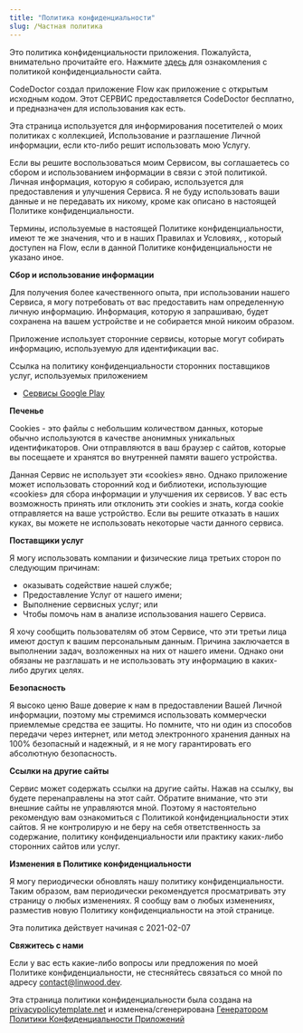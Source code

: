```yaml
---
title: "Политика конфиденциальности"
slug: /Частная политика
---
```


Это политика конфиденциальности приложения. Пожалуйста, внимательно прочитайте его. Нажмите [здесь](https://go.linwood.dev/privacypolicy) для ознакомления с политикой конфиденциальности сайта.

CodeDoctor создал приложение Flow как приложение с открытым исходным кодом. Этот СЕРВИС предоставляется CodeDoctor бесплатно, и предназначен для использования как есть.

Эта страница используется для информирования посетителей о моих политиках с коллекцией, Использование и разглашение Личной информации, если кто-либо решит использовать мою Услугу.

Если вы решите воспользоваться моим Сервисом, вы соглашаетесь со сбором и использованием информации в связи с этой политикой. Личная информация, которую я собираю, используется для предоставления и улучшения Сервиса. Я не буду использовать ваши данные и не передавать их никому, кроме как описано в настоящей Политике конфиденциальности.

Термины, используемые в настоящей Политике конфиденциальности, имеют те же значения, что и в наших Правилах и Условиях, , который доступен на Flow, если в данной Политике конфиденциальности не указано иное.

**Сбор и использование информации**

Для получения более качественного опыта, при использовании нашего Сервиса, я могу потребовать от вас предоставить нам определенную личную информацию. Информация, которую я запрашиваю, будет сохранена на вашем устройстве и не собирается мной никоим образом.

Приложение использует сторонние сервисы, которые могут собирать информацию, используемую для идентификации вас.

Ссылка на политику конфиденциальности сторонних поставщиков услуг, используемых приложением

* [Сервисы Google Play](https://www.google.com/policies/privacy/)

**Печенье**

Cookies - это файлы с небольшим количеством данных, которые обычно используются в качестве анонимных уникальных идентификаторов. Они отправляются в ваш браузер с сайтов, которые вы посещаете и хранятся во внутренней памяти вашего устройства.

Данная Сервис не использует эти «cookies» явно. Однако приложение может использовать сторонний код и библиотеки, использующие «cookies» для сбора информации и улучшения их сервисов. У вас есть возможность принять или отклонить эти cookies и знать, когда cookie отправляется на ваше устройство. Если вы решите отказать в наших куках, вы можете не использовать некоторые части данного сервиса.

**Поставщики услуг**

Я могу использовать компании и физические лица третьих сторон по следующим причинам:

* оказывать содействие нашей службе;
* Предоставление Услуг от нашего имени;
* Выполнение сервисных услуг; или
* Чтобы помочь нам в анализе использования нашего Сервиса.

Я хочу сообщить пользователям об этом Сервисе, что эти третьи лица имеют доступ к вашим персональным данным. Причина заключается в выполнении задач, возложенных на них от нашего имени. Однако они обязаны не разглашать и не использовать эту информацию в каких-либо других целях.

**Безопасность**

Я высоко ценю Ваше доверие к нам в предоставлении Вашей Личной информации, поэтому мы стремимся использовать коммерчески приемлемые средства ее защиты. Но помните, что ни один из способов передачи через интернет, или метод электронного хранения данных на 100% безопасный и надежный, и я не могу гарантировать его абсолютную безопасность.

**Ссылки на другие сайты**

Сервис может содержать ссылки на другие сайты. Нажав на ссылку, вы будете перенаправлены на этот сайт. Обратите внимание, что эти внешние сайты не управляются мной. Поэтому я настоятельно рекомендую вам ознакомиться с Политикой конфиденциальности этих сайтов. Я не контролирую и не беру на себя ответственность за содержание, политику конфиденциальности или практику каких-либо сторонних сайтов или услуг.

**Изменения в Политике конфиденциальности**

Я могу периодически обновлять нашу политику конфиденциальности. Таким образом, вам периодически рекомендуется просматривать эту страницу о любых изменениях. Я сообщу вам о любых изменениях, разместив новую Политику конфиденциальности на этой странице.

Эта политика действует начиная с 2021-02-07

**Свяжитесь с нами**

Если у вас есть какие-либо вопросы или предложения по моей Политике конфиденциальности, не стесняйтесь связаться со мной по адресу contact@linwood.dev.

Эта страница политики конфиденциальности была создана на [privacypolicytemplate.net](https://privacypolicytemplate.net) и изменена/сгенерирована [Генератором Политики Конфиденциальности Приложений](https://app-privacy-policy-generator.nisrulz.com/)
